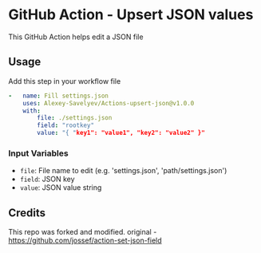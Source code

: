# GitHub Action - Upsert JSON values

This GitHub Action helps edit a JSON file


## Usage

Add this step in your workflow file
```yaml
-   name: Fill settings.json
    uses: Alexey-Savelyev/Actions-upsert-json@v1.0.0
    with:
        file: ./settings.json
        field: "rootkey"
        value: "{ "key1": "value1", "key2": "value2" }"
```

### Input Variables

- `file`: File name to edit (e.g. 'settings.json', 'path/settings.json')
- `field`: JSON key
- `value`: JSON value string


## Credits

This repo was forked and modified. original - https://github.com/jossef/action-set-json-field